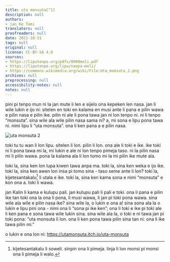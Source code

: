 ```yaml
---
title: uta monsuta[^1]
description: null
authors:
- jan Ke Tami
translators: null
proofreaders: null
date: 2021-10-31
tags: null
original: null
license: CC-BY-SA 4.0
sources:
- https://liputenpo.org/pdfs/0009moli.pdf
- https://liputenpo.org/lipu/nanpa-moli/
- https://commons.wikimedia.org/wiki/File:Uta_monsuta_2.png
archives: null
preprocessing: null
accessibility-notes: null
notes: null
---
```


[^1]: "monsuta" li ijo ni: ona li pana e pilin ike tan ni: ona li wile pakala e sina.

pini pi tenpo mun ni la jan mute li len e sijelo ona kepeken len nasa. jan li wile lukin e ijo ni: sitelen en toki en kalama en musi ante li pana e pilin wawa e pilin nasa e pilin ike. pilin ni ale li pona tawa jan ni lon tenpo ni. ni li tenpo “monsuta”. sina wile ala wile pilin nasa sama ni? a, mi sona e lipu pona tawa ni. nimi lipu li “uta monsuta”. ona li ken pana a e pilin nasa.

![uta monsuta 2](https://upload.wikimedia.org/wikipedia/commons/6/61/Uta_monsuta_2.png)

toki tu tu wan li lon lipu. sitelen li lon. pilin li lon. ona ale li toki e ike. ike toki ni li pona tawa mi la, mi lukin e ale ni lon tenpo pimeja taso. ni la pilin nasa mi li pilin wawa. pona la kalama ala li lon tomo mi la mi pilin ike mute ala.

toki la, sina ken lon lupa kiwen tawa anpa ma. toki la, sina ken weka e ijo ike. toki la, sina ken awen lon insa pi tomo sina - taso seme ante li lon? toki la, kijetesantakalu[^2] li utala e ike. toki la, sina ken kama sona e nimi “monsuta” e kon ona a. toki li wawa.

[^2]: kijetesantakalu li soweli. sinpin ona li pimeja. linja li lon monsi pi monsi ona li pimeja li walo.

jan Kalin li kama e kulupu pali. jan kulupu pali li pali e toki. ona li pana e pilin ike tan toki ona la ona li pona, li musi wawa, li jan pi toki pona wawa. sina wile ala wile e pilin nasa ike? sina wile la, o lukin e ona a! sina sona ala la o lukin e lipu pini ona - nimi ona li “sona pi ike ken”; ona li toki e ike pi toki ale li ken pana e sona tawa wile lukin sina. sina wile ala la, o toki e ni tawa jan pi toki pona: “uta monsuta li lon. ona li ken pona tawa pilin sina tan ni: ona li ike tawa pilin mi.”

o lukin e ona lon ni: https://utamonsuta.itch.io/uta-monsuta